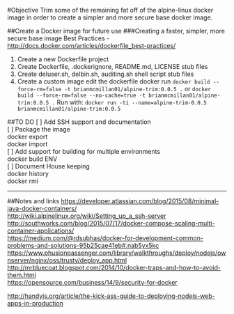 #Objective
Trim some of the remaining fat off of the alpine-linux docker image in order to create a simpler and more secure base docker image.

##Create a Docker image for future use
###Creating a faster, simpler, more secure base image
Best Practices - http://docs.docker.com/articles/dockerfile_best-practices/

1. Create a new Dockerfile project
2. Create Dockerfile, .dockerignore, README.md, LICENSE stub files
3. Create deluser.sh, delbin.sh, auditing.sh shell script stub files
4. Create a custom image
		edit the dockerfile
		docker run
		`docker build --force-rm=false -t brianmcmillan01/alpine-trim:0.0.5 .`
		or
		`docker build --force-rm=false --no-cache=true -t brianmcmillan01/alpine-trim:0.0.5 .`
		Run with:
		`docker run -ti --name=alpine-trim-0.0.5 brianmcmillan01/alpine-trim:0.0.5`

##TO DO
[ ] Add SSH support and documentation  
[ ] Package the image  
		docker export  
		docker import  
[ ] Add support for building for multiple environments  
		docker build ENV  
[ ] Document House keeping  
		docker history  
		docker rmi  	

----

##Notes and links
https://developer.atlassian.com/blog/2015/08/minimal-java-docker-containers/  
http://wiki.alpinelinux.org/wiki/Setting_up_a_ssh-server  
http://southworks.com/blog/2015/07/17/docker-compose-scaling-multi-container-applications/  
https://medium.com/@rdsubhas/docker-for-development-common-problems-and-solutions-95b25cae41eb#.nab5yx5kc  
https://www.phusionpassenger.com/library/walkthroughs/deploy/nodejs/ownserver/nginx/oss/trusty/deploy_app.html  
http://mrbluecoat.blogspot.com/2014/10/docker-traps-and-how-to-avoid-them.html  
https://opensource.com/business/14/9/security-for-docker  


http://handyjs.org/article/the-kick-ass-guide-to-deploying-nodejs-web-apps-in-production  
